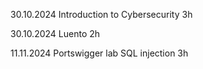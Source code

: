 30.10.2024 Introduction to Cybersecurity 3h

30.10.2024 Luento 2h

11.11.2024 Portswigger lab SQL injection 3h

